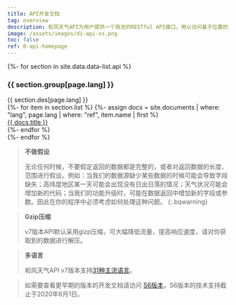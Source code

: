 ```yaml
---
title: API开发文档
tag: overview
description: 和风天气API为用户提供一个简洁的RESTful API接口，用以访问基于位置的天气数据，包括实况天气、30天预报、逐小时预报、空气质量AQI，灾害预警、分钟级降水、生活指数等天气数据服务。
image: /assets/images/di-api-xs.png
toc: false
ref: 0-api-homepage
---
```


{%- for section in site.data.data-list.api %}
<div class="row api-category">
    <div class="col-md-4 col-sm-4 col-xs-12 category-name">
        <h3>{{ section.group[page.lang] }}</h3>
        <span>{{ section.des[page.lang] }}</span>
    </div>
    <div class="col-md-offset-1 col-md-7 col-sm-8 col-xs-12 category-list">
        <div class="row">
            {%- for item in section.list %}
            {%- assign docs = site.documents | where: "lang", page.lang | where: "ref", item.name | first %}
            <div class="col-xs-6 list-name">
                <a href="{{ docs.url }}">{{ docs.title }}</a>
            </div>
            {%- endfor %}
        </div>
    </div>
</div>    
{%- endfor %}

> **不做假设**
> 
> 无论任何时候，不要假定返回的数据都是完整的，或者对返回数据的长度、范围进行假设。例如：当我们的数据源缺少某些数据的时候可能会导致字段缺失；高纬度地区某一天可能会出现没有日出日落的情况；天气状况可能会增加新的代码；当我们的功能升级时，可能在数据返回中增加新的字段或参数。因此在你的程序中必须考虑如何处理这种问题。
{:.bqwarning}

> **Gzip压缩**
> 
> v7版本API默认采用gizp压缩，可大幅降低流量，提高响应速度，请对你获取到的数据进行解压。

> **多语言**
> 
> 和风天气API v7版本支持[31种主流语言](/docs/start/language/)。

> 如需要查看更早期的版本的开发文档请访问 [S6版本](/docs/legacy/api/s6/)，S6版本的技术支持截止于2020年6月1日。
